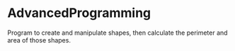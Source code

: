 # AdvancedProgramming

Program to create and manipulate shapes, then calculate the perimeter and area of those shapes.
